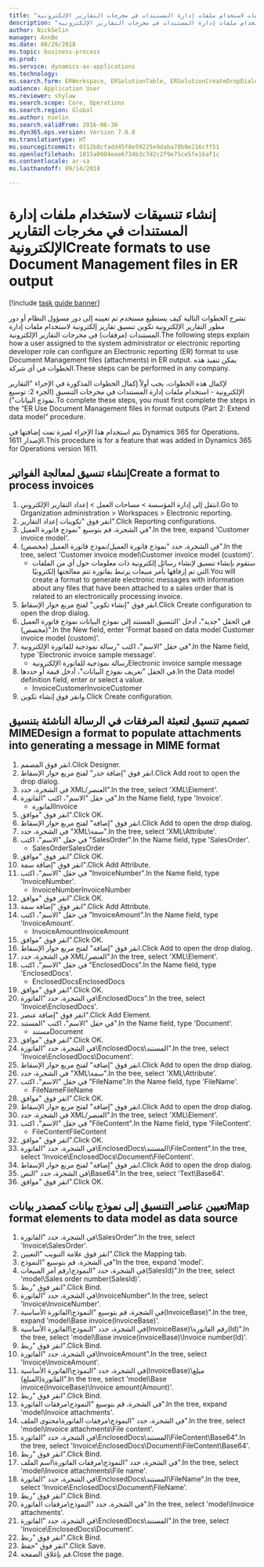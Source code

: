 ```yaml
--- 
title: "إنشاء تنسيقات لاستخدام ملفات إدارة المستندات في مخرجات التقارير الإلكترونية"
description: "تشرح الخطوات التالية كيف يستطيع مستخدم تم تعيينه إلى دور مسؤول النظام أو دور مطور التقارير الإلكترونية تكوين تنسيق تقارير إلكترونية لاستخدام ملفات إدارة المستندات في مخرجات التقارير الإلكترونية."
author: NickSelin
manager: AnnBe
ms.date: 08/29/2018
ms.topic: business-process
ms.prod: 
ms.service: dynamics-ax-applications
ms.technology: 
ms.search.form: ERWorkspace, ERSolutionTable, ERSolutionCreateDropDialog, EROperationDesigner, ERComponentTypeDropDialog
audience: Application User
ms.reviewer: shylaw
ms.search.scope: Core, Operations
ms.search.region: Global
ms.author: nselin
ms.search.validFrom: 2016-06-30
ms.dyn365.ops.version: Version 7.0.0
ms.translationtype: HT
ms.sourcegitcommit: 0312b8cfadd45f8e59225e9daba78b9e216cff51
ms.openlocfilehash: 1815a0004eee6734b3c7d2c2f9e75ce5fe16af1c
ms.contentlocale: ar-sa
ms.lasthandoff: 09/14/2018

---
```


# <a name="create-formats-to-use-document-management-files-in-er-output"></a><span data-ttu-id="b218d-103">إنشاء تنسيقات لاستخدام ملفات إدارة المستندات في مخرجات التقارير الإلكترونية</span><span class="sxs-lookup"><span data-stu-id="b218d-103">Create formats to use Document Management files in ER output</span></span>

[!include [task guide banner](../../includes/task-guide-banner.md)]

<span data-ttu-id="b218d-104">تشرح الخطوات التالية كيف يستطيع مستخدم تم تعيينه إلى دور مسؤول النظام أو دور مطور التقارير الإلكترونية تكوين تنسيق تقارير إلكترونية لاستخدام ملفات إدارة المستندات (مرفقات) في مخرجات التقارير الإلكترونية.</span><span class="sxs-lookup"><span data-stu-id="b218d-104">The following steps explain how a user assigned to the system administrator or electronic reporting developer role can configure an Electronic reporting (ER) format to use Document Management files (attachments) in ER output.</span></span> <span data-ttu-id="b218d-105">يمكن تنفيذ هذه الخطوات في أي شركة.</span><span class="sxs-lookup"><span data-stu-id="b218d-105">These steps can be performed in any company.</span></span>

<span data-ttu-id="b218d-106">لإكمال هذه الخطوات، يجب أولاً إكمال الخطوات المذكورة في الإجراء "التقارير الإلكترونية - استخدام ملفات إدارة المستندات في مخرجات التنسيق (الجزء 2: توسيع نموذج البيانات").</span><span class="sxs-lookup"><span data-stu-id="b218d-106">To complete these steps, you must first complete the steps in the “ER Use Document Management files in format outputs (Part 2: Extend data model” procedure.</span></span>

<span data-ttu-id="b218d-107">يتم استخدام هذا الإجراء لميزة تمت إضافتها في Dynamics 365 for Operations، الإصدار 1611.</span><span class="sxs-lookup"><span data-stu-id="b218d-107">This procedure is for a feature that was added in Dynamics 365 for Operations version 1611.</span></span>


## <a name="create-a-format-to-process-invoices"></a><span data-ttu-id="b218d-108">إنشاء تنسيق لمعالجة الفواتير</span><span class="sxs-lookup"><span data-stu-id="b218d-108">Create a format to process invoices</span></span>
1. <span data-ttu-id="b218d-109">انتقل إلى إدارة المؤسسة > مساحات العمل‬ > إعداد التقارير الإلكتروني‬.</span><span class="sxs-lookup"><span data-stu-id="b218d-109">Go to Organization administration > Workspaces > Electronic reporting.</span></span>
2. <span data-ttu-id="b218d-110">انقر فوق "تكوينات إعداد التقارير‬".</span><span class="sxs-lookup"><span data-stu-id="b218d-110">Click Reporting configurations.</span></span>
3. <span data-ttu-id="b218d-111">في الشجرة، قم بتوسيع "نموذج فاتورة العميل".</span><span class="sxs-lookup"><span data-stu-id="b218d-111">In the tree, expand 'Customer invoice model'.</span></span>
4. <span data-ttu-id="b218d-112">في الشجرة، حدد "نموذج فاتورة العميل‬/نموذج فاتورة العميل‬ (مخصص)".</span><span class="sxs-lookup"><span data-stu-id="b218d-112">In the tree, select 'Customer invoice model\Customer invoice model (custom)'.</span></span>
    * <span data-ttu-id="b218d-113">ستقوم بإنشاء تنسيق لإنشاء رسائل إلكترونية ذات معلومات حول أي من الملفات التي تم إرفاقها بأمر مبيعات يرتبط بفاتورة تتم معالجتها إلكترونيًا.</span><span class="sxs-lookup"><span data-stu-id="b218d-113">You will create a format to generate electronic messages with information about any files that have been attached to a sales order that is related to an electronically processing invoice.</span></span>  
5. <span data-ttu-id="b218d-114">انقر فوق "إنشاء تكوين" لفتح مربع حوار الإسقاط‬.</span><span class="sxs-lookup"><span data-stu-id="b218d-114">Click Create configuration to open the drop dialog.</span></span>
6. <span data-ttu-id="b218d-115">في الحقل "جديد"، أدخل 'التنسيق المستند إلى نموذج البيانات نموذج فاتورة العميل (مخصص)".</span><span class="sxs-lookup"><span data-stu-id="b218d-115">In the New field, enter 'Format based on data model Customer invoice model (custom)'.</span></span>
7. <span data-ttu-id="b218d-116">في حقل "الاسم"، اكتب "رسالة نموذجية للفاتورة الإلكترونية".</span><span class="sxs-lookup"><span data-stu-id="b218d-116">In the Name field, type 'Electronic invoice sample message'.</span></span>
    * <span data-ttu-id="b218d-117">رسالة نموذجية للفاتورة الإلكترونية</span><span class="sxs-lookup"><span data-stu-id="b218d-117">Electronic invoice sample message</span></span>  
8. <span data-ttu-id="b218d-118">في الحقل "تعريف نموذج البيانات"، أدخل قيمة أو حددها.</span><span class="sxs-lookup"><span data-stu-id="b218d-118">In the Data model definition field, enter or select a value.</span></span>
    * <span data-ttu-id="b218d-119">InvoiceCustomer</span><span class="sxs-lookup"><span data-stu-id="b218d-119">InvoiceCustomer</span></span>  
9. <span data-ttu-id="b218d-120">وانقر فوق إنشاء تكوين.</span><span class="sxs-lookup"><span data-stu-id="b218d-120">Click Create configuration.</span></span>

## <a name="design-a-format-to-populate-attachments-into-generating-a-message-in-mime-format"></a><span data-ttu-id="b218d-121">تصميم تنسيق لتعبئة المرفقات في الرسالة الناشئة بتنسيق MIME</span><span class="sxs-lookup"><span data-stu-id="b218d-121">Design a format to populate attachments into generating a message in MIME format</span></span>
1. <span data-ttu-id="b218d-122">انقر فوق المصمم.</span><span class="sxs-lookup"><span data-stu-id="b218d-122">Click Designer.</span></span>
2. <span data-ttu-id="b218d-123">انقر فوق "إضافة جذر" لفتح مربع حوار الإسقاط‬.</span><span class="sxs-lookup"><span data-stu-id="b218d-123">Click Add root to open the drop dialog.</span></span>
3. <span data-ttu-id="b218d-124">في الشجرة، حدد XML/العنصر".</span><span class="sxs-lookup"><span data-stu-id="b218d-124">In the tree, select 'XML\Element'.</span></span>
4. <span data-ttu-id="b218d-125">في حقل "الاسم"، اكتب "الفاتورة".</span><span class="sxs-lookup"><span data-stu-id="b218d-125">In the Name field, type 'Invoice'.</span></span>
    * <span data-ttu-id="b218d-126">الفاتورة</span><span class="sxs-lookup"><span data-stu-id="b218d-126">Invoice</span></span>  
5. <span data-ttu-id="b218d-127">انقر فوق "موافق".</span><span class="sxs-lookup"><span data-stu-id="b218d-127">Click OK.</span></span>
6. <span data-ttu-id="b218d-128">انقر فوق "إضافة" لفتح مربع حوار الإسقاط‬.</span><span class="sxs-lookup"><span data-stu-id="b218d-128">Click Add to open the drop dialog.</span></span>
7. <span data-ttu-id="b218d-129">في الشجرة، حدد "XML\سمة".</span><span class="sxs-lookup"><span data-stu-id="b218d-129">In the tree, select 'XML\Attribute'.</span></span>
8. <span data-ttu-id="b218d-130">في حقل "الاسم"، اكتب "SalesOrder".</span><span class="sxs-lookup"><span data-stu-id="b218d-130">In the Name field, type 'SalesOrder'.</span></span>
    * <span data-ttu-id="b218d-131">SalesOrder</span><span class="sxs-lookup"><span data-stu-id="b218d-131">SalesOrder</span></span>  
9. <span data-ttu-id="b218d-132">انقر فوق "موافق".</span><span class="sxs-lookup"><span data-stu-id="b218d-132">Click OK.</span></span>
10. <span data-ttu-id="b218d-133">انقر فوق "إضافة سمة".</span><span class="sxs-lookup"><span data-stu-id="b218d-133">Click Add Attribute.</span></span>
11. <span data-ttu-id="b218d-134">في حقل "الاسم"، اكتب "InvoiceNumber".</span><span class="sxs-lookup"><span data-stu-id="b218d-134">In the Name field, type 'InvoiceNumber'.</span></span>
    * <span data-ttu-id="b218d-135">InvoiceNumber</span><span class="sxs-lookup"><span data-stu-id="b218d-135">InvoiceNumber</span></span>  
12. <span data-ttu-id="b218d-136">انقر فوق "موافق".</span><span class="sxs-lookup"><span data-stu-id="b218d-136">Click OK.</span></span>
13. <span data-ttu-id="b218d-137">انقر فوق "إضافة سمة".</span><span class="sxs-lookup"><span data-stu-id="b218d-137">Click Add Attribute.</span></span>
14. <span data-ttu-id="b218d-138">في حقل "الاسم"، اكتب "InvoiceAmount".</span><span class="sxs-lookup"><span data-stu-id="b218d-138">In the Name field, type 'InvoiceAmount'.</span></span>
    * <span data-ttu-id="b218d-139">InvoiceAmount</span><span class="sxs-lookup"><span data-stu-id="b218d-139">InvoiceAmount</span></span>  
15. <span data-ttu-id="b218d-140">انقر فوق "موافق".</span><span class="sxs-lookup"><span data-stu-id="b218d-140">Click OK.</span></span>
16. <span data-ttu-id="b218d-141">انقر فوق "إضافة" لفتح مربع حوار الإسقاط‬.</span><span class="sxs-lookup"><span data-stu-id="b218d-141">Click Add to open the drop dialog.</span></span>
17. <span data-ttu-id="b218d-142">في الشجرة، حدد XML/العنصر".</span><span class="sxs-lookup"><span data-stu-id="b218d-142">In the tree, select 'XML\Element'.</span></span>
18. <span data-ttu-id="b218d-143">في حقل "الاسم"، اكتب "EnclosedDocs".</span><span class="sxs-lookup"><span data-stu-id="b218d-143">In the Name field, type 'EnclosedDocs'.</span></span>
    * <span data-ttu-id="b218d-144">EnclosedDocs</span><span class="sxs-lookup"><span data-stu-id="b218d-144">EnclosedDocs</span></span>  
19. <span data-ttu-id="b218d-145">انقر فوق "موافق".</span><span class="sxs-lookup"><span data-stu-id="b218d-145">Click OK.</span></span>
20. <span data-ttu-id="b218d-146">في الشجرة، حدد "الفاتورة\EnclosedDocs‬".</span><span class="sxs-lookup"><span data-stu-id="b218d-146">In the tree, select 'Invoice\EnclosedDocs'.</span></span>
21. <span data-ttu-id="b218d-147">انقر فوق "إضافة عنصر".</span><span class="sxs-lookup"><span data-stu-id="b218d-147">Click Add Element.</span></span>
22. <span data-ttu-id="b218d-148">في حقل "الاسم"، اكتب "المستند".</span><span class="sxs-lookup"><span data-stu-id="b218d-148">In the Name field, type 'Document'.</span></span>
    * <span data-ttu-id="b218d-149">مستند</span><span class="sxs-lookup"><span data-stu-id="b218d-149">Document</span></span>  
23. <span data-ttu-id="b218d-150">انقر فوق "موافق".</span><span class="sxs-lookup"><span data-stu-id="b218d-150">Click OK.</span></span>
24. <span data-ttu-id="b218d-151">في الشجرة، حدد "الفاتورة\EnclosedDocs\المستند".</span><span class="sxs-lookup"><span data-stu-id="b218d-151">In the tree, select 'Invoice\EnclosedDocs\Document'.</span></span>
25. <span data-ttu-id="b218d-152">انقر فوق "إضافة" لفتح مربع حوار الإسقاط‬.</span><span class="sxs-lookup"><span data-stu-id="b218d-152">Click Add to open the drop dialog.</span></span>
26. <span data-ttu-id="b218d-153">في الشجرة، حدد "XML\سمة".</span><span class="sxs-lookup"><span data-stu-id="b218d-153">In the tree, select 'XML\Attribute'.</span></span>
27. <span data-ttu-id="b218d-154">في حقل "الاسم"، اكتب "FileName".</span><span class="sxs-lookup"><span data-stu-id="b218d-154">In the Name field, type 'FileName'.</span></span>
    * <span data-ttu-id="b218d-155">FileName</span><span class="sxs-lookup"><span data-stu-id="b218d-155">FileName</span></span>  
28. <span data-ttu-id="b218d-156">انقر فوق "موافق".</span><span class="sxs-lookup"><span data-stu-id="b218d-156">Click OK.</span></span>
29. <span data-ttu-id="b218d-157">انقر فوق "إضافة" لفتح مربع حوار الإسقاط‬.</span><span class="sxs-lookup"><span data-stu-id="b218d-157">Click Add to open the drop dialog.</span></span>
30. <span data-ttu-id="b218d-158">في الشجرة، حدد XML/العنصر".</span><span class="sxs-lookup"><span data-stu-id="b218d-158">In the tree, select 'XML\Element'.</span></span>
31. <span data-ttu-id="b218d-159">في حقل "الاسم"، اكتب "FileContent".</span><span class="sxs-lookup"><span data-stu-id="b218d-159">In the Name field, type 'FileContent'.</span></span>
    * <span data-ttu-id="b218d-160">FileContent</span><span class="sxs-lookup"><span data-stu-id="b218d-160">FileContent</span></span>  
32. <span data-ttu-id="b218d-161">انقر فوق "موافق".</span><span class="sxs-lookup"><span data-stu-id="b218d-161">Click OK.</span></span>
33. <span data-ttu-id="b218d-162">في الشجرة، حدد "الفاتورة\EnclosedDocs\المستند\FileContent".</span><span class="sxs-lookup"><span data-stu-id="b218d-162">In the tree, select 'Invoice\EnclosedDocs\Document\FileContent'.</span></span>
34. <span data-ttu-id="b218d-163">انقر فوق "إضافة" لفتح مربع حوار الإسقاط‬.</span><span class="sxs-lookup"><span data-stu-id="b218d-163">Click Add to open the drop dialog.</span></span>
35. <span data-ttu-id="b218d-164">في الشجرة، حدد "النص\Base64".</span><span class="sxs-lookup"><span data-stu-id="b218d-164">In the tree, select 'Text\Base64'.</span></span>
36. <span data-ttu-id="b218d-165">انقر فوق "موافق".</span><span class="sxs-lookup"><span data-stu-id="b218d-165">Click OK.</span></span>

## <a name="map-format-elements-to-data-model-as-data-source"></a><span data-ttu-id="b218d-166">تعيين عناصر التنسيق إلى نموذج بيانات كمصدر بيانات</span><span class="sxs-lookup"><span data-stu-id="b218d-166">Map format elements to data model as data source</span></span>
1. <span data-ttu-id="b218d-167">في الشجرة، حدد "الفاتورة‬\SalesOrder‬".</span><span class="sxs-lookup"><span data-stu-id="b218d-167">In the tree, select 'Invoice\SalesOrder'.</span></span>
2. <span data-ttu-id="b218d-168">انقر فوق علامة التبويب "التعيين".</span><span class="sxs-lookup"><span data-stu-id="b218d-168">Click the Mapping tab.</span></span>
3. <span data-ttu-id="b218d-169">في الشجرة، قم بتوسيع "النموذج"</span><span class="sxs-lookup"><span data-stu-id="b218d-169">In the tree, expand 'model'.</span></span>
4. <span data-ttu-id="b218d-170">في الشجرة، حدد "النموذج\رقم أمر المبيعات(SalesId)".</span><span class="sxs-lookup"><span data-stu-id="b218d-170">In the tree, select 'model\Sales order number(SalesId)'.</span></span>
5. <span data-ttu-id="b218d-171">انقر فوق "ربط".</span><span class="sxs-lookup"><span data-stu-id="b218d-171">Click Bind.</span></span>
6. <span data-ttu-id="b218d-172">في الشجرة، حدد "الفاتورة\InvoiceNumber".</span><span class="sxs-lookup"><span data-stu-id="b218d-172">In the tree, select 'Invoice\InvoiceNumber'.</span></span>
7. <span data-ttu-id="b218d-173">في الشجرة، قم بتوسيع "النموذج\الفاتورة الأساسية‬(InvoiceBase)".</span><span class="sxs-lookup"><span data-stu-id="b218d-173">In the tree, expand 'model\Base invoice(InvoiceBase)'.</span></span>
8. <span data-ttu-id="b218d-174">في الشجرة، حدد "النموذج\الفاتورة الأساسية(InvoiceBase)\رقم الفاتورة(Id)".</span><span class="sxs-lookup"><span data-stu-id="b218d-174">In the tree, select 'model\Base invoice(InvoiceBase)\Invoice number(Id)'.</span></span>
9. <span data-ttu-id="b218d-175">انقر فوق "ربط".</span><span class="sxs-lookup"><span data-stu-id="b218d-175">Click Bind.</span></span>
10. <span data-ttu-id="b218d-176">في الشجرة، حدد "الفاتورة\InvoiceAmount".</span><span class="sxs-lookup"><span data-stu-id="b218d-176">In the tree, select 'Invoice\InvoiceAmount'.</span></span>
11. <span data-ttu-id="b218d-177">في الشجرة، حدد "النموذج\الفاتورة الأساسية(InvoiceBase)\مبلغ الفاتورة(المبلغ)".</span><span class="sxs-lookup"><span data-stu-id="b218d-177">In the tree, select 'model\Base invoice(InvoiceBase)\Invoice amount(Amount)'.</span></span>
12. <span data-ttu-id="b218d-178">انقر فوق "ربط".</span><span class="sxs-lookup"><span data-stu-id="b218d-178">Click Bind.</span></span>
13. <span data-ttu-id="b218d-179">في الشجرة، قم بتوسيع "النموذج\مرفقات الفاتورة".</span><span class="sxs-lookup"><span data-stu-id="b218d-179">In the tree, expand 'model\Invoice attachments'.</span></span>
14. <span data-ttu-id="b218d-180">في الشجرة، حدد "النموذج\مرفقات الفاتورة\محتوى الملف".</span><span class="sxs-lookup"><span data-stu-id="b218d-180">In the tree, select 'model\Invoice attachments\File content'.</span></span>
15. <span data-ttu-id="b218d-181">في الشجرة، حدد "الفاتورة\EnclosedDocs\المستند\FileContent\Base64".</span><span class="sxs-lookup"><span data-stu-id="b218d-181">In the tree, select 'Invoice\EnclosedDocs\Document\FileContent\Base64'.</span></span>
16. <span data-ttu-id="b218d-182">انقر فوق "ربط".</span><span class="sxs-lookup"><span data-stu-id="b218d-182">Click Bind.</span></span>
17. <span data-ttu-id="b218d-183">في الشجرة، حدد "النموذج\مرفقات الفاتورة\اسم الملف‬".</span><span class="sxs-lookup"><span data-stu-id="b218d-183">In the tree, select 'model\Invoice attachments\File name'.</span></span>
18. <span data-ttu-id="b218d-184">في الشجرة، حدد "الفاتورة\EnclosedDocs\المستند\FileName".</span><span class="sxs-lookup"><span data-stu-id="b218d-184">In the tree, select 'Invoice\EnclosedDocs\Document\FileName'.</span></span>
19. <span data-ttu-id="b218d-185">انقر فوق "ربط".</span><span class="sxs-lookup"><span data-stu-id="b218d-185">Click Bind.</span></span>
20. <span data-ttu-id="b218d-186">في الشجرة، حدد "النموذج\مرفقات الفاتورة".</span><span class="sxs-lookup"><span data-stu-id="b218d-186">In the tree, select 'model\Invoice attachments'.</span></span>
21. <span data-ttu-id="b218d-187">في الشجرة، حدد "الفاتورة\EnclosedDocs\المستند".</span><span class="sxs-lookup"><span data-stu-id="b218d-187">In the tree, select 'Invoice\EnclosedDocs\Document'.</span></span>
22. <span data-ttu-id="b218d-188">انقر فوق "ربط".</span><span class="sxs-lookup"><span data-stu-id="b218d-188">Click Bind.</span></span>
23. <span data-ttu-id="b218d-189">انقر فوق "حفظ".</span><span class="sxs-lookup"><span data-stu-id="b218d-189">Click Save.</span></span>
24. <span data-ttu-id="b218d-190">قم بإغلاق الصفحة.</span><span class="sxs-lookup"><span data-stu-id="b218d-190">Close the page.</span></span>


